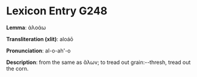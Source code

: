 # Lexicon Entry G248

**Lemma**: ἀλοάω

**Transliteration (xlit)**: aloáō

**Pronunciation**: al-o-ah'-o

**Description**:
from the same as ἅλων; to tread out grain:--thresh, tread out the corn.

